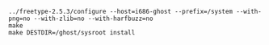 	
	../freetype-2.5.3/configure --host=i686-ghost --prefix=/system --with-png=no --with-zlib=no --with-harfbuzz=no
	make
	make DESTDIR=/ghost/sysroot install
	
